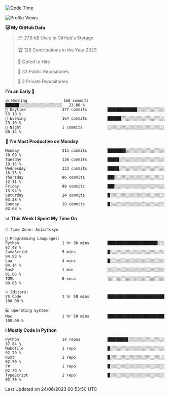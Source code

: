 <!--START_SECTION:waka-->
![Code Time](http://img.shields.io/badge/Code%20Time-687%20hrs%2013%20mins-blue)

![Profile Views](http://img.shields.io/badge/Profile%20Views-1-blue)

**🐱 My GitHub Data** 

> 📦 27.8 kB Used in GitHub's Storage 
 > 
> 🏆 129 Contributions in the Year 2023
 > 
> 💼 Opted to Hire
 > 
> 📜 33 Public Repositories 
 > 
> 🔑 2 Private Repositories 
 > 
**I'm an Early 🐤** 

```text
🌞 Morning                168 commits         ██████░░░░░░░░░░░░░░░░░░░   23.66 % 
🌆 Daytime                377 commits         █████████████░░░░░░░░░░░░   53.10 % 
🌃 Evening                164 commits         ██████░░░░░░░░░░░░░░░░░░░   23.10 % 
🌙 Night                  1 commits           ░░░░░░░░░░░░░░░░░░░░░░░░░   00.14 % 
```
📅 **I'm Most Productive on Monday** 

```text
Monday                   213 commits         ████████░░░░░░░░░░░░░░░░░   30.00 % 
Tuesday                  136 commits         █████░░░░░░░░░░░░░░░░░░░░   19.15 % 
Wednesday                133 commits         █████░░░░░░░░░░░░░░░░░░░░   18.73 % 
Thursday                 86 commits          ███░░░░░░░░░░░░░░░░░░░░░░   12.11 % 
Friday                   99 commits          ███░░░░░░░░░░░░░░░░░░░░░░   13.94 % 
Saturday                 24 commits          █░░░░░░░░░░░░░░░░░░░░░░░░   03.38 % 
Sunday                   19 commits          █░░░░░░░░░░░░░░░░░░░░░░░░   02.68 % 
```


📊 **This Week I Spent My Time On** 

```text
🕑︎ Time Zone: Asia/Tokyo

💬 Programming Languages: 
Python                   1 hr 36 mins        ██████████████████████░░░   87.48 % 
JavaScript               5 mins              █░░░░░░░░░░░░░░░░░░░░░░░░   04.93 % 
Lua                      4 mins              █░░░░░░░░░░░░░░░░░░░░░░░░   04.14 % 
Bash                     1 min               ░░░░░░░░░░░░░░░░░░░░░░░░░   01.66 % 
TOML                     0 secs              ░░░░░░░░░░░░░░░░░░░░░░░░░   00.83 % 

🔥 Editors: 
VS Code                  1 hr 50 mins        █████████████████████████   100.00 % 

💻 Operating System: 
Mac                      1 hr 50 mins        █████████████████████████   100.00 % 
```

**I Mostly Code in Python** 

```text
Python                   14 repos            █████████░░░░░░░░░░░░░░░░   37.84 % 
Makefile                 1 repo              █░░░░░░░░░░░░░░░░░░░░░░░░   02.70 % 
Rust                     1 repo              █░░░░░░░░░░░░░░░░░░░░░░░░   02.70 % 
F#                       1 repo              █░░░░░░░░░░░░░░░░░░░░░░░░   02.70 % 
TypeScript               1 repo              █░░░░░░░░░░░░░░░░░░░░░░░░   02.70 % 
```




 Last Updated on 24/06/2023 00:53:50 UTC
<!--END_SECTION:waka-->
